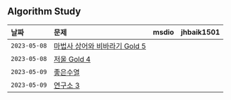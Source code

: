 ## Algorithm Study

| 날짜 | 문제 | msdio | jhbaik1501 
| :-------- | :--------- | :--- | :--- |
| `2023-05-08`      | [마법사 상어와 비바라기 Gold 5](https://www.acmicpc.net/problem/21610) |   |   |
| `2023-05-08`      | [저울 Gold 4](https://www.acmicpc.net/problem/10159) |   |   |
| `2023-05-09`      | [좋은수열](https://www.acmicpc.net/problem/2661) |   |   |
| `2023-05-09`      | [연구소 3](https://www.acmicpc.net/problem/17142) |   |   |
